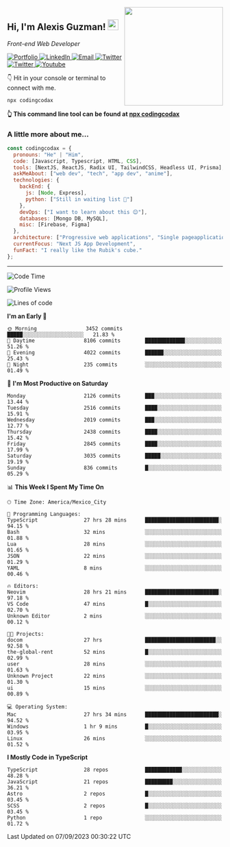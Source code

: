 <img align='right' src="https://media.giphy.com/media/M9gbBd9nbDrOTu1Mqx/giphy.gif" width="230">
<h2>Hi, I'm Alexis Guzman! <img src="https://media.giphy.com/media/hvRJCLFzcasrR4ia7z/giphy.gif" width="25px"></h2>
<p><em>Front-end Web Developer</em></p>

<p>
  <a href='https://www.codingcodax.dev' target='_blank'>
    <img alt='Portfolio' src='https://img.shields.io/badge/Portfolio-black?logo=vercel&style=flat-square'>
  </a>
  <a href='https://linkedin.com/in/codingcodax' target='_blank'>
    <img alt='LinkedIn' src='https://img.shields.io/badge/LinkedIn-black?logo=LinkedIn&style=flat-square'>
  </a>
  <a href='mailto:codingcodax@gmail.com' target='_blank'>
    <img alt='Email' src='https://img.shields.io/badge/Email-black?logo=Gmail&style=flat-square'>
  </a>
  <a href='https://twitter.com/codingcodax' target='_blank'>
    <img alt='Twitter' src='https://img.shields.io/badge/Twitter-black?logo=Twitter&style=flat-square'>
  </a>
  <a href='https://www.instagram.com/codingcodax' target='_blank'>
    <img alt='Twitter' src='https://img.shields.io/badge/Instagram-black?logo=Instagram&style=flat-square'>
  </a>
  <a href='https://www.youtube.com/@codingcodax' target='_blank'>
    <img alt='Youtube' src='https://img.shields.io/badge/YouTube-black?logo=Youtube&style=flat-square'>
  </a>
</p>

👇 Hit in your console or terminal to connect with me.

```bash
npx codingcodax 
```
**👆 This command line tool can be found at [npx codingcodax](https://github.com/codingcodax/npx-codingcodax)**

<h3>A little more about me...</h3>

```javascript
const codingcodax = {
  pronouns: "He" | "Him",
  code: [Javascript, Typescript, HTML, CSS],
  tools: [NextJS, ReactJS, Radix UI, TailwindCSS, Headless UI, Prisma],
  askMeAbout: ["web dev", "tech", "app dev", "anime"],
  technologies: {
    backEnd: {
      js: [Node, Express],
      python: ["Still in waiting list 🥲"]
    },
    devOps: ["I want to learn about this 😊"],
    databases: [Mongo DB, MySQL],
    misc: [Firebase, Figma]
  },
  architecture: ["Progressive web applications", "Single pageapplications"],
  currentFocus: "Next JS App Development",
  funFact: "I really like the Rubik's cube."
};
```

---

<!--START_SECTION:waka-->
![Code Time](http://img.shields.io/badge/Code%20Time-1%2C715%20hrs%2019%20mins-blue)

![Profile Views](http://img.shields.io/badge/Profile%20Views-5-blue)

![Lines of code](https://img.shields.io/badge/From%20Hello%20World%20I%27ve%20Written-9.5%20million%20lines%20of%20code-blue)

**I'm an Early 🐤** 

```text
🌞 Morning                3452 commits        █████░░░░░░░░░░░░░░░░░░░░   21.83 % 
🌆 Daytime                8106 commits        █████████████░░░░░░░░░░░░   51.26 % 
🌃 Evening                4022 commits        ██████░░░░░░░░░░░░░░░░░░░   25.43 % 
🌙 Night                  235 commits         ░░░░░░░░░░░░░░░░░░░░░░░░░   01.49 % 
```
📅 **I'm Most Productive on Saturday** 

```text
Monday                   2126 commits        ███░░░░░░░░░░░░░░░░░░░░░░   13.44 % 
Tuesday                  2516 commits        ████░░░░░░░░░░░░░░░░░░░░░   15.91 % 
Wednesday                2019 commits        ███░░░░░░░░░░░░░░░░░░░░░░   12.77 % 
Thursday                 2438 commits        ████░░░░░░░░░░░░░░░░░░░░░   15.42 % 
Friday                   2845 commits        ████░░░░░░░░░░░░░░░░░░░░░   17.99 % 
Saturday                 3035 commits        █████░░░░░░░░░░░░░░░░░░░░   19.19 % 
Sunday                   836 commits         █░░░░░░░░░░░░░░░░░░░░░░░░   05.29 % 
```


📊 **This Week I Spent My Time On** 

```text
🕑︎ Time Zone: America/Mexico_City

💬 Programming Languages: 
TypeScript               27 hrs 28 mins      ████████████████████████░   94.15 % 
Bash                     32 mins             ░░░░░░░░░░░░░░░░░░░░░░░░░   01.88 % 
Lua                      28 mins             ░░░░░░░░░░░░░░░░░░░░░░░░░   01.65 % 
JSON                     22 mins             ░░░░░░░░░░░░░░░░░░░░░░░░░   01.29 % 
YAML                     8 mins              ░░░░░░░░░░░░░░░░░░░░░░░░░   00.46 % 

🔥 Editors: 
Neovim                   28 hrs 21 mins      ████████████████████████░   97.18 % 
VS Code                  47 mins             █░░░░░░░░░░░░░░░░░░░░░░░░   02.70 % 
Unknown Editor           2 mins              ░░░░░░░░░░░░░░░░░░░░░░░░░   00.12 % 

🐱‍💻 Projects: 
docom                    27 hrs              ███████████████████████░░   92.58 % 
the-global-rent          52 mins             █░░░░░░░░░░░░░░░░░░░░░░░░   02.99 % 
user                     28 mins             ░░░░░░░░░░░░░░░░░░░░░░░░░   01.63 % 
Unknown Project          22 mins             ░░░░░░░░░░░░░░░░░░░░░░░░░   01.30 % 
ui                       15 mins             ░░░░░░░░░░░░░░░░░░░░░░░░░   00.89 % 

💻 Operating System: 
Mac                      27 hrs 34 mins      ████████████████████████░   94.52 % 
Windows                  1 hr 9 mins         █░░░░░░░░░░░░░░░░░░░░░░░░   03.95 % 
Linux                    26 mins             ░░░░░░░░░░░░░░░░░░░░░░░░░   01.52 % 
```

**I Mostly Code in TypeScript** 

```text
TypeScript               28 repos            ████████████░░░░░░░░░░░░░   48.28 % 
JavaScript               21 repos            █████████░░░░░░░░░░░░░░░░   36.21 % 
Astro                    2 repos             █░░░░░░░░░░░░░░░░░░░░░░░░   03.45 % 
SCSS                     2 repos             █░░░░░░░░░░░░░░░░░░░░░░░░   03.45 % 
Python                   1 repo              ░░░░░░░░░░░░░░░░░░░░░░░░░   01.72 % 
```




 Last Updated on 07/09/2023 00:30:22 UTC
<!--END_SECTION:waka-->
